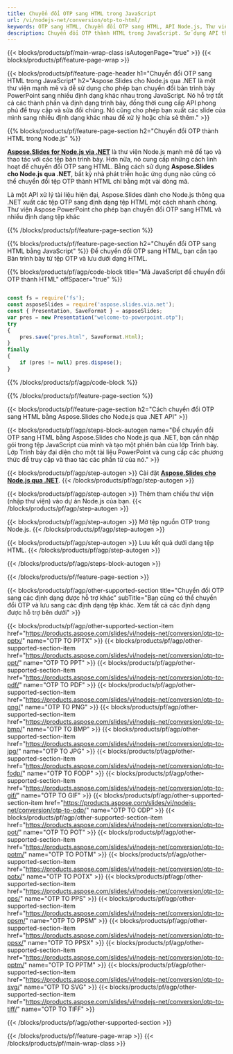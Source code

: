 ```yaml
---
title: Chuyển đổi OTP sang HTML trong JavaScript
url: /vi/nodejs-net/conversion/otp-to-html/
keywords: OTP sang HTML, Chuyển đổi OTP sang HTML, API Node.js, Thư viện JavaScript, OTP, HTML
description: Chuyển đổi OTP thành HTML trong JavaScript. Sử dụng API thư viện Node.js để chuyển đổi tệp OTP sang HTML
---
```


{{< blocks/products/pf/main-wrap-class isAutogenPage="true" >}}
{{< blocks/products/pf/feature-page-wrap >}}

{{< blocks/products/pf/feature-page-header h1="Chuyển đổi OTP sang HTML trong JavaScript" h2="Aspose.Slides cho Node.js qua .NET là một thư viện mạnh mẽ và dễ sử dụng cho phép bạn chuyển đổi bản trình bày PowerPoint sang nhiều định dạng khác nhau trong JavaScript. Nó hỗ trợ tất cả các thành phần và định dạng trình bày, đồng thời cung cấp API phong phú để truy cập và sửa đổi chúng. Nó cũng cho phép bạn xuất các slide của mình sang nhiều định dạng khác nhau để xử lý hoặc chia sẻ thêm." >}}

{{% blocks/products/pf/feature-page-section h2="Chuyển đổi OTP thành HTML trong Node.js" %}}

[**Aspose.Slides for Node.js via .NET**](https://products.aspose.com/slides/vi/nodejs-net/) là thư viện Node.js mạnh mẽ để tạo và thao tác với các tệp bản trình bày. Hơn nữa, nó cung cấp những cách linh hoạt để chuyển đổi OTP sang HTML. Bằng cách sử dụng **Aspose.Slides cho Node.js qua .NET**, bất kỳ nhà phát triển hoặc ứng dụng nào cũng có thể chuyển đổi tệp OTP thành HTML chỉ bằng một vài dòng mã.

Là một API xử lý tài liệu hiện đại, Aspose.Slides dành cho Node.js thông qua .NET xuất các tệp OTP sang định dạng tệp HTML một cách nhanh chóng. Thư viện Aspose PowerPoint cho phép bạn chuyển đổi OTP sang HTML và nhiều định dạng tệp khác

{{% /blocks/products/pf/feature-page-section %}}

{{% blocks/products/pf/feature-page-section  h2="Chuyển đổi OTP sang HTML bằng JavaScript" %}}
Để chuyển đổi OTP sang HTML, bạn cần tạo Bản trình bày từ tệp OTP và lưu dưới dạng HTML.

{{% blocks/products/pf/agp/code-block title="Mã JavaScript để chuyển đổi OTP thành HTML" offSpacer="true" %}}

```javascript

const fs = require('fs');
const asposeSlides = require('aspose.slides.via.net');
const { Presentation, SaveFormat } = asposeSlides;
var pres = new Presentation("welcome-to-powerpoint.otp");
try
{
    pres.save("pres.html", SaveFormat.Html);
}
finally
{
    if (pres != null) pres.dispose();
}
```


{{% /blocks/products/pf/agp/code-block %}}

{{% /blocks/products/pf/feature-page-section %}}

{{< blocks/products/pf/feature-page-section  h2="Cách chuyển đổi OTP sang HTML bằng Aspose.Slides cho Node.js qua .NET API" >}}

{{< blocks/products/pf/agp/steps-block-autogen name="Để chuyển đổi OTP sang HTML bằng Aspose.Slides cho Node.js qua .NET, bạn cần nhập gói trong tệp JavaScript của mình và tạo một phiên bản của lớp Trình bày. Lớp Trình bày đại diện cho một tài liệu PowerPoint và cung cấp các phương thức để truy cập và thao tác các phần tử của nó." >}}

{{< blocks/products/pf/agp/step-autogen >}}
Cài đặt [**Aspose.Slides cho Node.js qua .NET**](https://products.aspose.com/slides/vi/nodejs-net/).
{{< /blocks/products/pf/agp/step-autogen >}}

{{< blocks/products/pf/agp/step-autogen >}}
Thêm tham chiếu thư viện (nhập thư viện) vào dự án Node.js của bạn.
{{< /blocks/products/pf/agp/step-autogen >}}

{{< blocks/products/pf/agp/step-autogen >}}
Mở tệp nguồn OTP trong Node.js.
{{< /blocks/products/pf/agp/step-autogen >}}

{{< blocks/products/pf/agp/step-autogen >}}
Lưu kết quả dưới dạng tệp HTML.
{{< /blocks/products/pf/agp/step-autogen >}}

{{< /blocks/products/pf/agp/steps-block-autogen >}}

{{< /blocks/products/pf/feature-page-section >}}

{{< blocks/products/pf/agp/other-supported-section title="Chuyển đổi OTP sang các định dạng được hỗ trợ khác" subTitle="Bạn cũng có thể chuyển đổi OTP và lưu sang các định dạng tệp khác. Xem tất cả các định dạng được hỗ trợ bên dưới" >}}

{{< blocks/products/pf/agp/other-supported-section-item href="https://products.aspose.com/slides/vi/nodejs-net/conversion/otp-to-pptx/" name="OTP TO PPTX" >}}
{{< blocks/products/pf/agp/other-supported-section-item href="https://products.aspose.com/slides/vi/nodejs-net/conversion/otp-to-ppt/" name="OTP TO PPT" >}}
{{< blocks/products/pf/agp/other-supported-section-item href="https://products.aspose.com/slides/vi/nodejs-net/conversion/otp-to-pdf/" name="OTP TO PDF" >}}
{{< blocks/products/pf/agp/other-supported-section-item href="https://products.aspose.com/slides/vi/nodejs-net/conversion/otp-to-png/" name="OTP TO PNG" >}}
{{< blocks/products/pf/agp/other-supported-section-item href="https://products.aspose.com/slides/vi/nodejs-net/conversion/otp-to-bmp/" name="OTP TO BMP" >}}
{{< blocks/products/pf/agp/other-supported-section-item href="https://products.aspose.com/slides/vi/nodejs-net/conversion/otp-to-jpg/" name="OTP TO JPG" >}}
{{< blocks/products/pf/agp/other-supported-section-item href="https://products.aspose.com/slides/vi/nodejs-net/conversion/otp-to-fodp/" name="OTP TO FODP" >}}
{{< blocks/products/pf/agp/other-supported-section-item href="https://products.aspose.com/slides/vi/nodejs-net/conversion/otp-to-gif/" name="OTP TO GIF" >}}
{{< blocks/products/pf/agp/other-supported-section-item href="https://products.aspose.com/slides/vi/nodejs-net/conversion/otp-to-odp/" name="OTP TO ODP" >}}
{{< blocks/products/pf/agp/other-supported-section-item href="https://products.aspose.com/slides/vi/nodejs-net/conversion/otp-to-pot/" name="OTP TO POT" >}}
{{< blocks/products/pf/agp/other-supported-section-item href="https://products.aspose.com/slides/vi/nodejs-net/conversion/otp-to-potm/" name="OTP TO POTM" >}}
{{< blocks/products/pf/agp/other-supported-section-item href="https://products.aspose.com/slides/vi/nodejs-net/conversion/otp-to-potx/" name="OTP TO POTX" >}}
{{< blocks/products/pf/agp/other-supported-section-item href="https://products.aspose.com/slides/vi/nodejs-net/conversion/otp-to-pps/" name="OTP TO PPS" >}}
{{< blocks/products/pf/agp/other-supported-section-item href="https://products.aspose.com/slides/vi/nodejs-net/conversion/otp-to-ppsm/" name="OTP TO PPSM" >}}
{{< blocks/products/pf/agp/other-supported-section-item href="https://products.aspose.com/slides/vi/nodejs-net/conversion/otp-to-ppsx/" name="OTP TO PPSX" >}}
{{< blocks/products/pf/agp/other-supported-section-item href="https://products.aspose.com/slides/vi/nodejs-net/conversion/otp-to-pptm/" name="OTP TO PPTM" >}}
{{< blocks/products/pf/agp/other-supported-section-item href="https://products.aspose.com/slides/vi/nodejs-net/conversion/otp-to-svg/" name="OTP TO SVG" >}}
{{< blocks/products/pf/agp/other-supported-section-item href="https://products.aspose.com/slides/vi/nodejs-net/conversion/otp-to-tiff/" name="OTP TO TIFF" >}}


{{< /blocks/products/pf/agp/other-supported-section >}}

{{< /blocks/products/pf/feature-page-wrap >}}
{{< /blocks/products/pf/main-wrap-class >}}
